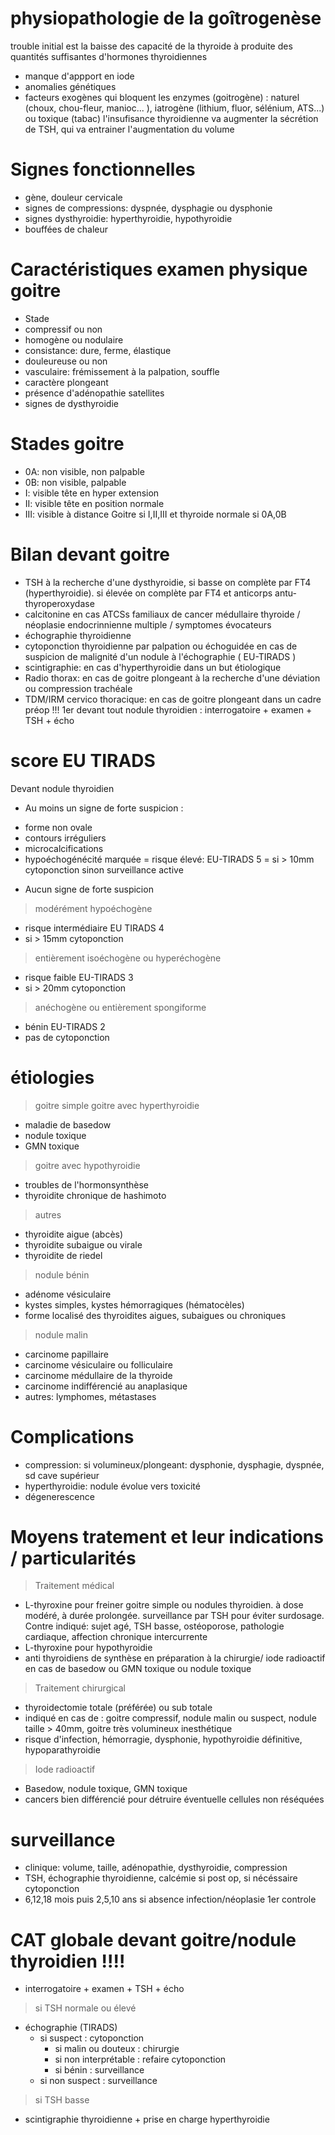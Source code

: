 # physiopathologie de la goîtrogenèse
trouble initial est la baisse des capacité de la thyroide à produite des quantités
suffisantes d'hormones thyroidiennes
- manque d'appport en iode
- anomalies génétiques
- facteurs exogènes qui bloquent les enzymes (goitrogène) : naturel (choux,
chou-fleur, manioc... ), iatrogène (lithium, fluor, sélénium, ATS...) ou toxique
(tabac)
l'insufisance thyroidienne va augmenter la sécrétion de TSH, qui va entrainer
l'augmentation du volume

# Signes fonctionnelles
- gène, douleur cervicale
- signes de compressions: dyspnée, dysphagie ou dysphonie
- signes dysthyroidie: hyperthyroidie, hypothyroidie
- bouffées de chaleur

# Caractéristiques examen physique goitre
- Stade
- compressif ou non
- homogène ou nodulaire
- consistance: dure, ferme, élastique
- douleureuse ou non
- vasculaire: frémissement à la palpation, souffle
- caractère plongeant
- présence d'adénopathie satellites
- signes de dysthyroidie

# Stades goitre
- 0A: non visible, non palpable
- 0B: non visible, palpable
- I: visible tête en hyper extension
- II: visible tête en position normale
- III: visible à distance
Goitre si I,II,III et thyroide normale si 0A,0B

# Bilan devant goitre
- TSH à la recherche d'une dysthyroidie, si basse on complète par FT4
(hyperthyroidie). si élevée on complète par FT4 et anticorps antu-thyroperoxydase
- calcitonine en cas ATCSs familiaux de cancer médullaire thyroide / néoplasie
endocrinnienne multiple / symptomes évocateurs
- échographie thyroidienne
- cytoponction thyroidienne par palpation ou échoguidée en cas de suspicion de
malignité d'un nodule à l'échographie ( EU-TIRADS )
- scintigraphie: en cas d'hyperthyroidie dans un but étiologique
- Radio thorax: en cas de goitre plongeant à la recherche d'une déviation ou
compression trachéale
- TDM/IRM cervico thoracique: en cas de goitre plongeant dans un cadre préop
!!! 1er devant tout nodule thyroidien : interrogatoire + examen + TSH + écho

# score EU TIRADS
Devant nodule thyroidien
* Au moins un signe de forte suspicion :
- forme non ovale
- contours irréguliers
- microcalcifications
- hypoéchogénécité marquée
= risque élevé: EU-TIRADS 5
= si > 10mm cytoponction sinon surveillance active
* Aucun signe de forte suspicion
> modérément hypoéchogène
- risque intermédiaire EU TIRADS 4 
- si > 15mm cytoponction
> entièrement isoéchogène ou hyperéchogène
- risque faible EU-TIRADS 3
- si > 20mm cytoponction
> anéchogène ou entièrement spongiforme
- bénin EU-TIRADS 2
- pas de cytoponction

# étiologies
> goitre simple
> goitre avec hyperthyroidie
- maladie de basedow
- nodule toxique
- GMN toxique
> goitre avec hypothyroidie
- troubles de l'hormonsynthèse
- thyroidite chronique de hashimoto
> autres
- thyroidite aigue (abcès)
- thyroidite subaigue ou virale
- thyroidite de riedel
> nodule bénin 
- adénome vésiculaire
- kystes simples, kystes hémorragiques (hématocèles)
- forme localisé des thyroidites aigues, subaigues ou chroniques
> nodule malin
- carcinome papillaire
- carcinome vésiculaire ou folliculaire
- carcinome médullaire de la thyroide
- carcinome indifférencié au anaplasique
- autres: lymphomes, métastases

# Complications
- compression: si volumineux/plongeant: dysphonie, dysphagie, dyspnée, sd cave
supérieur
- hyperthyroidie: nodule évolue vers toxicité
- dégenerescence

# Moyens tratement et leur indications / particularités
> Traitement médical
- L-thyroxine pour freiner goitre simple ou nodules thyroidien. à dose modéré, à
durée prolongée. surveillance par TSH pour éviter surdosage. Contre indiqué: sujet
agé, TSH basse, ostéoporose, pathologie cardiaque, affection chronique
intercurrente
- L-thyroxine pour hypothyroidie
- anti thyroidiens de synthèse en préparation à la chirurgie/ iode radioactif en
cas de basedow ou GMN toxique ou nodule toxique
> Traitement chirurgical
- thyroidectomie totale (préférée) ou sub totale
- indiqué en cas de : goitre compressif, nodule malin ou suspect, nodule taille >
40mm, goitre très volumineux inesthétique
- risque d'infection, hémorragie, dysphonie, hypothyroidie définitive,
hypoparathyroidie
> Iode radioactif
- Basedow, nodule toxique, GMN toxique
- cancers bien différencié pour détruire éventuelle cellules non réséquées

# surveillance
- clinique: volume, taille, adénopathie, dysthyroidie, compression
- TSH, échographie thyroidienne, calcémie si post op, si nécéssaire cytoponction
- 6,12,18 mois puis 2,5,10 ans si absence infection/néoplasie 1er controle

# CAT globale devant goitre/nodule thyroidien !!!!
- interrogatoire + examen + TSH + écho
> si TSH normale ou élevé 
  - échographie (TIRADS)
    - si suspect : cytoponction
      - si malin ou douteux : chirurgie
      - si non interprétable : refaire cytoponction
      - si bénin : surveillance
    - si non suspect : surveillance
> si TSH basse
 - scintigraphie thyroidienne + prise en charge hyperthyroidie
